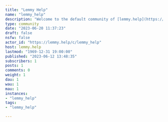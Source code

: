 ```yaml
---
title: "Lemmy Help" 
name: "lemmy_help"
description: "Welcome to the default community of [lemmy.help](https://lemmy.help/)!Our community is dedicated to providing assistance and support for all things related to Lemmy and the Fediverse. Whether you're a seasoned user or just getting started, we're here to help you navigate and make the most out of your experience.Join us to find answers to your questions, share knowledge, and engage in discussions with like-minded individuals."
type: community
date: "2023-06-20 11:37:23"
draft: false
nsfw: false
actor_id: "https://lemmy.help/c/lemmy_help"
host: lemmy.help
lastmod: "1969-12-31 19:00:00"
published: "2023-06-12 13:48:35"
subscribers: 1
posts: 1
comments: 0
weight: 1
dau: 1
wau: 1
mau: 1
instances:
- "lemmy_help"
tags: 
- "lemmy_help"

---
```

